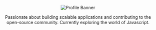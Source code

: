 <p align="center"><img alt="Profile Banner" src="https://drive.google.com/uc?export=download&id=1rqF5SPxBVvckAe84w_OIhS2twuyS_lng"></p>

<div align="center">

Passionate about building scalable applications and contributing to the open-source community. Currently exploring the world of Javascript.
  
</div>
